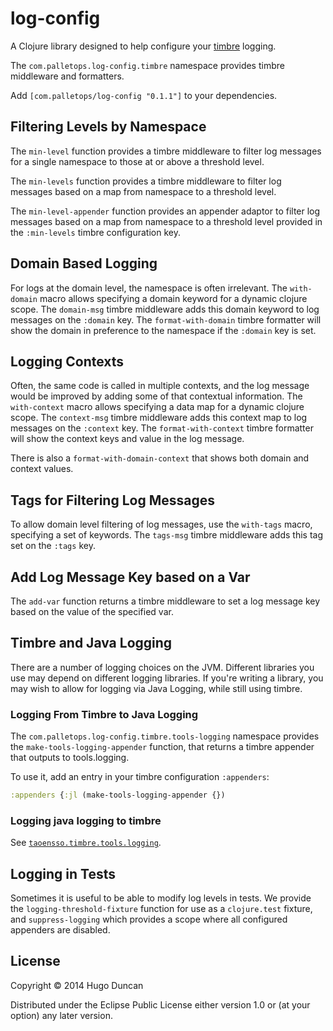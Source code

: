 # log-config

A Clojure library designed to help configure your [timbre][timbre] logging.

The `com.palletops.log-config.timbre` namespace provides timbre
middleware and formatters.

Add `[com.palletops/log-config "0.1.1"]` to your dependencies.

## Filtering Levels by Namespace

The `min-level` function provides a timbre middleware to filter log
messages for a single namespace to those at or above a threshold
level.

The `min-levels` function provides a timbre middleware to filter log
messages based on a map from namespace to a threshold level.

The `min-level-appender` function provides an appender adaptor to
filter log messages based on a map from namespace to a threshold level
provided in the `:min-levels` timbre configuration key.

## Domain Based Logging

For logs at the domain level, the namespace is often irrelevant.  The
`with-domain` macro allows specifying a domain keyword for a dynamic
clojure scope.  The `domain-msg` timbre middleware adds this domain
keyword to log messages on the `:domain` key.  The
`format-with-domain` timbre formatter will show the domain in
preference to the namespace if the `:domain` key is set.

## Logging Contexts

Often, the same code is called in multiple contexts, and the log
message would be improved by adding some of that contextual
information.  The `with-context` macro allows specifying a data map
for a dynamic clojure scope.  The `context-msg` timbre middleware adds
this context map to log messages on the `:context` key.  The
`format-with-context` timbre formatter will show the context keys and
value in the log message.

There is also a `format-with-domain-context` that shows both domain
and context values.

## Tags for Filtering Log Messages

To allow domain level filtering of log messages, use the `with-tags`
macro, specifying a set of keywords.  The `tags-msg` timbre middleware
adds this tag set on the `:tags` key.

## Add Log Message Key based on a Var

The `add-var` function returns a timbre middleware to set a log
message key based on the value of the specified var.

## Timbre and Java Logging

There are a number of logging choices on the JVM.  Different libraries
you use may depend on different logging libraries.  If you're writing
a library, you may wish to allow for logging via Java Logging, while
still using timbre.

### Logging From Timbre to Java Logging

The `com.palletops.log-config.timbre.tools-logging` namespace provides
the `make-tools-logging-appender` function, that returns a timbre
appender that outputs to tools.logging.

To use it, add an entry in your timbre configuration `:appenders`:

```clj
:appenders {:jl (make-tools-logging-appender {})
```

### Logging java logging to timbre

See [`taoensso.timbre.tools.logging`](http://ptaoussanis.github.io/timbre/taoensso.timbre.tools.logging.html).

## Logging in Tests

Sometimes it is useful to be able to modify log levels in tests.  We
provide the `logging-threshold-fixture` function for use as a
`clojure.test` fixture, and `suppress-logging` which provides a scope
where all configured appenders are disabled.

## License

Copyright © 2014 Hugo Duncan

Distributed under the Eclipse Public License either version 1.0 or (at
your option) any later version.

[timbre]: https://github.com/ptaoussanis/timbre
[log4j]: http://logging.apache.org/log4j/
[log4j2]: http://logging.apache.org/log4j/2.x/
[slf4j]: http://www.slf4j.org/manual.html "SLF4J"
[commons-logging]: http://commons.apache.org/proper/commons-logging "Apache Commons Logging"
